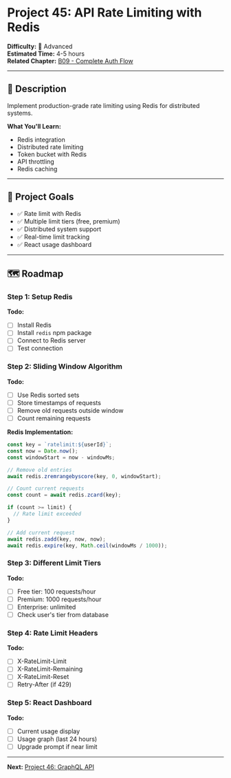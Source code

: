 # Project 45: API Rate Limiting with Redis

**Difficulty:** 🔴 Advanced  
**Estimated Time:** 4-5 hours  
**Related Chapter:** [B09 - Complete Auth Flow](../chapters/B09_COMPLETE_AUTH_FLOW.md)

---

## 📝 Description

Implement production-grade rate limiting using Redis for distributed systems.

**What You'll Learn:**
- Redis integration
- Distributed rate limiting
- Token bucket with Redis
- API throttling
- Redis caching

---

## 🎯 Project Goals

- ✅ Rate limit with Redis
- ✅ Multiple limit tiers (free, premium)
- ✅ Distributed system support
- ✅ Real-time limit tracking
- ✅ React usage dashboard

---

## 🗺️ Roadmap

### Step 1: Setup Redis
**Todo:**
- [ ] Install Redis
- [ ] Install `redis` npm package
- [ ] Connect to Redis server
- [ ] Test connection

### Step 2: Sliding Window Algorithm
**Todo:**
- [ ] Use Redis sorted sets
- [ ] Store timestamps of requests
- [ ] Remove old requests outside window
- [ ] Count remaining requests

**Redis Implementation:**
```javascript
const key = `ratelimit:${userId}`;
const now = Date.now();
const windowStart = now - windowMs;

// Remove old entries
await redis.zremrangebyscore(key, 0, windowStart);

// Count current requests
const count = await redis.zcard(key);

if (count >= limit) {
  // Rate limit exceeded
}

// Add current request
await redis.zadd(key, now, now);
await redis.expire(key, Math.ceil(windowMs / 1000));
```

### Step 3: Different Limit Tiers
**Todo:**
- [ ] Free tier: 100 requests/hour
- [ ] Premium: 1000 requests/hour
- [ ] Enterprise: unlimited
- [ ] Check user's tier from database

### Step 4: Rate Limit Headers
**Todo:**
- [ ] X-RateLimit-Limit
- [ ] X-RateLimit-Remaining
- [ ] X-RateLimit-Reset
- [ ] Retry-After (if 429)

### Step 5: React Dashboard
**Todo:**
- [ ] Current usage display
- [ ] Usage graph (last 24 hours)
- [ ] Upgrade prompt if near limit

---

**Next:** [Project 46: GraphQL API](46-graphql-api.md)
